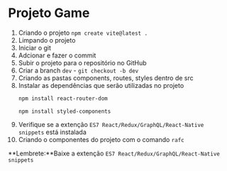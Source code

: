 # Projeto Game

1) Criando o projeto ``npm create vite@latest .``
2) Limpando o projeto
3) Iniciar o git
4) Adcionar e fazer o commit
5) Subir o projeto para o repositório no GitHub
6) Criar a branch ``dev`` - ``git checkout -b dev``
7) Criando as pastas components, routes, styles dentro de src
8) Instalar as dependências que serão utilizadas no projeto
    ```bash
    npm install react-router-dom
    ```
    ```
    npm install styled-components
    ```
9) Verifique se a extenção ``ES7 React/Redux/GraphQL/React-Native snippets`` está instalada
10) Criando o componentes do projeto com o comando ``rafc``


**Lembrete:**Baixe a extenção ``ES7 React/Redux/GraphQL/React-Native snippets``
